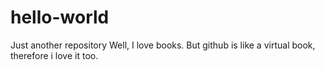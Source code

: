 # hello-world
Just another repository
Well, I love books. But github is like a virtual book, therefore i love it too.
